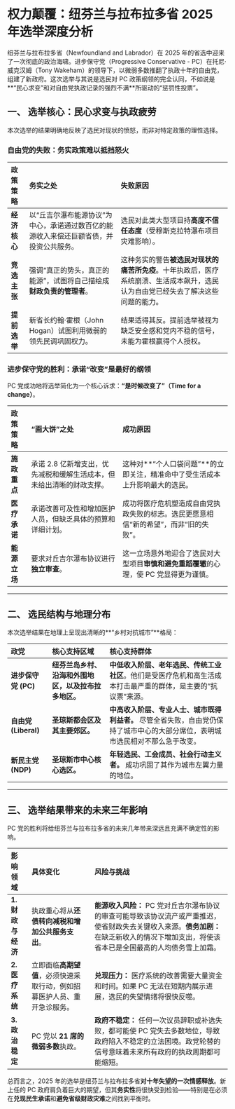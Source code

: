 # 权力颠覆：纽芬兰与拉布拉多省 2025 年选举深度分析

纽芬兰与拉布拉多省（Newfoundland and Labrador）在 2025 年的省选中迎来了一次彻底的政治海啸。进步保守党（Progressive Conservative - PC）在托尼·威克汉姆（Tony Wakeham）的领导下，以微弱多数推翻了执政十年的自由党，组建了新政府。这次选举与其说是选民对 PC 政策纲领的完全认同，不如说是**“民心求变”和对自由党执政记录的强烈不满**所驱动的“惩罚性投票”。

## 一、 选举核心：民心求变与执政疲劳

本次选举的结果明确地反映了选民对现状的愤怒，而非对特定政策的理性选择。

### 自由党的失败：务实政策难以抵挡怒火

| 政策策略 | 务实之处 | 失败原因 |
| :--- | :--- | :--- |
| **经济核心** | 以“丘吉尔瀑布能源协议”为中心，承诺通过数百亿的能源收入来偿还巨额省债，并投资公共服务。 | 选民对此类大型项目持**高度不信任态度**（受穆斯克拉特瀑布项目灾难影响）。 |
| **竞选主张** | 强调“真正的势头，真正的能源”，试图将自己描绘成**财政负责的管理者**。 | 这种务实的警告**被选民对现状的痛苦所免疫**。十年执政后，医疗系统崩溃、生活成本飙升，选民认为自由党已经失去了解决这些问题的能力。 |
| **提前选举** | 新省长约翰·霍根（John Hogan）试图利用微弱的领先民调巩固权力。 | 结果适得其反。提前选举被视为缺乏安全感和党内不稳的信号，未能为霍根赢得个人授权。 |

### 进步保守党的胜利：承诺“改变”是最好的纲领

PC 党成功地将选举简化为一个核心诉求：**“是时候改变了”（Time for a change）**。

| 政策策略 | “画大饼”之处 | 成功原因 |
| :--- | :--- | :--- |
| **施政重点** | 承诺 $2.8$ 亿新增支出，优先减税和缓解生活成本，但未给出清晰的财政支撑。 | 这种对**“个人口袋问题”**的立即关注，精准命中了受生活成本上升影响最大的选民。 |
| **医疗承诺** | 承诺改善可及性和增加医护人员，但缺乏具体的预算和详细计划。 | 成功将医疗危机塑造成自由党执政失败的标志。选民更愿意相信“新的希望”，而非“旧的失败”。 |
| **能源立场** | 要求对丘吉尔瀑布协议进行**独立审查**。 | 这一立场意外地迎合了选民对大型项目**审慎和避免重蹈覆辙**的心理，使 PC 党显得更为谨慎。 |

---

## 二、 选民结构与地理分布

本次选举结果在地理上呈现出清晰的**“乡村对抗城市”**格局：

| 政党 | 核心支持区域 | 核心支持群体 |
| :--- | :--- | :--- |
| **进步保守党 (PC)** | **纽芬兰岛乡村、沿海和外围地区，以及拉布拉多地区。** | **中低收入阶层、老年选民、传统工业社区**。他们是受医疗危机和高生活成本打击最严重的群体，是主要的“抗议票”来源。 |
| **自由党 (Liberal)** | **圣琼斯都会区及其主要郊区。** | **中高收入阶层、专业人士、城市既得利益者。** 尽管全省失败，自由党仍保持了城市中心的大部分席位，表明城市选民相对不那么急于改变。 |
| **新民主党 (NDP)** | **圣琼斯市中心核心选区。** | **年轻选民、工会成员、社会行动主义者。** 成功巩固了其作为城市左翼力量的地位。 |

---

## 三、 选举结果带来的未来三年影响

PC 党的胜利将给纽芬兰与拉布拉多省的未来几年带来深远且充满不确定性的影响。

| 影响领域 | 具体变化 | 风险与挑战 |
| :--- | :--- | :--- |
| **1. 财政与经济** | 执政重心将从**还债转向减税和增加公共服务支出**。 | **能源收入风险：** PC 党对丘吉尔瀑布协议的审查可能导致该协议流产或严重推迟，使省财政失去关键收入来源。**债务加剧：** 在缺乏新收入的情况下增加支出，将使该省本已是全国最高的人均债务雪上加霜。 |
| **2. 医疗系统** | 立即面临**高期望值**，必须快速采取行动，例如招募医护人员、重开急诊服务。 | **兑现压力：** 医疗系统的改善需要大量资金和时间。如果 PC 无法在短期内展示进展，选民的失望情绪将很快反噬。 |
| **3. 政治稳定** | PC 党以 **21 席的微弱多数**执政。 | **政府不稳定：** 任何一次议员辞职或补选失败，都可能使 PC 党失去多数地位，导致政府陷入不稳定的立法困境。政党轮替的信号意味着未来所有政府的执政周期都可能缩短。 |

总而言之，2025 年的选举是纽芬兰与拉布拉多省**对十年失望的一次情感释放**。新上任的 PC 政府肩负着巨大的期望，但其**务实性**将很快受到检验——特别是在必须在**兑现民生承诺**和**避免省级财政灾难**之间找到平衡时。